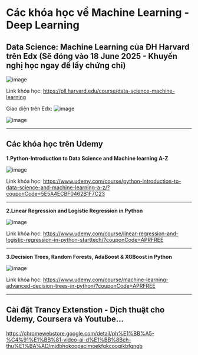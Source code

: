 # Các khóa học về Machine Learning - Deep Learning
## Data Science: Machine Learning của ĐH Harvard trên Edx (Sẽ đóng vào 18 June 2025 - Khuyến nghị học ngay để lấy chứng chỉ)

![image](https://github.com/user-attachments/assets/5e3b7482-d616-4fa7-ba4d-fd764460d848)

Link khóa học: https://pll.harvard.edu/course/data-science-machine-learning

Giao diện trên Edx: 
![image](https://github.com/user-attachments/assets/2f20b7c4-dcd9-4dc9-bf97-fa166908afda)

![image](https://github.com/user-attachments/assets/3fa3427d-4146-4b7c-963a-d05cc2ae3908)

---

## Các khóa học trên Udemy
**1.Python-Introduction to Data Science and Machine learning A-Z**

![image](https://github.com/user-attachments/assets/9c8b08fc-af96-42c8-bc45-0749f5d17986)

Link khóa học: https://www.udemy.com/course/python-introduction-to-data-science-and-machine-learning-a-z/?couponCode=5E5A4ECBF0462B1F7C23

---

**2.Linear Regression and Logistic Regression in Python**

![image](https://github.com/user-attachments/assets/50a0ac36-867a-42ac-b9f4-970163e7a347)

Link khóa học: https://www.udemy.com/course/linear-regression-and-logistic-regression-in-python-starttech/?couponCode=APRFREE

---

**3.Decision Trees, Random Forests, AdaBoost & XGBoost in Python**

![image](https://github.com/user-attachments/assets/00410fd5-8aa3-42f3-bfec-3d8cb11a793c)

Link khóa học: https://www.udemy.com/course/machine-learning-advanced-decision-trees-in-python/?couponCode=APRFREE

---
## Cài đặt Trancy Extenstion - Dịch thuật cho Udemy, Coursera và Youtube...

https://chromewebstore.google.com/detail/ph%E1%BB%A5-%C4%91%E1%BB%81-video-ai-d%E1%BB%8Bch-thu%E1%BA%AD/mjdbhokoopacimoekfgkcoogikbfgngb
